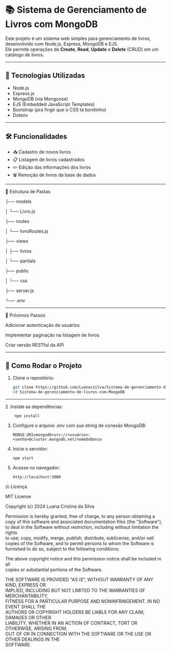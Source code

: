 # 📚 Sistema de Gerenciamento de Livros com MongoDB

Este projeto é um sistema web simples para gerenciamento de livros, desenvolvido com Node.js, Express, MongoDB e EJS.  
Ele permite operações de **Create**, **Read**, **Update** e **Delete** (CRUD) em um catálogo de livros.

---

## 🚀 Tecnologias Utilizadas

- Node.js
- Express.js
- MongoDB (via Mongoose)
- EJS (Embedded JavaScript Templates)
- Bootstrap (pra fingir que o CSS tá bonitinho)
- Dotenv

---

## 🛠 Funcionalidades

- 📥 Cadastro de novos livros  
- 📋 Listagem de livros cadastrados  
- ✏️ Edição das informações dos livros  
- 🗑 Remoção de livros da base de dados


---
📁 Estrutura de Pastas

├── models

│   └── Livro.js

├── routes

│   └── livroRoutes.js

├── views

│   ├── livros

│   └── partials

├── public

│   └── css

├── server.js

└── .env


---
📌 Próximos Passos

Adicionar autenticação de usuários

Implementar paginação na listagem de livros

Criar versão RESTful da API



---
## 🧰 Como Rodar o Projeto

1. Clone o repositório:
   ```bash
   git clone https://github.com/Luanacsilva/Sistema-de-gerenciamento-de-livros-com-MongoDB.git
   cd Sistema-de-gerenciamento-de-livros-com-MongoDB
---
2  .Instale as dependências:

        npm install

3.  Configure o arquivo .env com sua string de conexão MongoDB:
  
        MONGO_URI=mongodb+srv://<usuário>:<senha>@cluster.mongodb.net/nomeDoBanco

5.  Inicie o servidor:

        npm start

6.  Acesse no navegador:

        http://localhost:3000


⚖️ Licença

MIT License

Copyright (c) 2024 Luana Cristina da Silva

Permission is hereby granted, free of charge, to any person obtaining a copy
of this software and associated documentation files (the "Software"), to deal
in the Software without restriction, including without limitation the rights  
to use, copy, modify, merge, publish, distribute, sublicense, and/or sell  
copies of the Software, and to permit persons to whom the Software is  
furnished to do so, subject to the following conditions:

The above copyright notice and this permission notice shall be included in all  
copies or substantial portions of the Software.

THE SOFTWARE IS PROVIDED "AS IS", WITHOUT WARRANTY OF ANY KIND, EXPRESS OR  
IMPLIED, INCLUDING BUT NOT LIMITED TO THE WARRANTIES OF MERCHANTABILITY,  
FITNESS FOR A PARTICULAR PURPOSE AND NONINFRINGEMENT. IN NO EVENT SHALL THE  
AUTHORS OR COPYRIGHT HOLDERS BE LIABLE FOR ANY CLAIM, DAMAGES OR OTHER  
LIABILITY, WHETHER IN AN ACTION OF CONTRACT, TORT OR OTHERWISE, ARISING FROM,  
OUT OF OR IN CONNECTION WITH THE SOFTWARE OR THE USE OR OTHER DEALINGS IN THE  
SOFTWARE.



